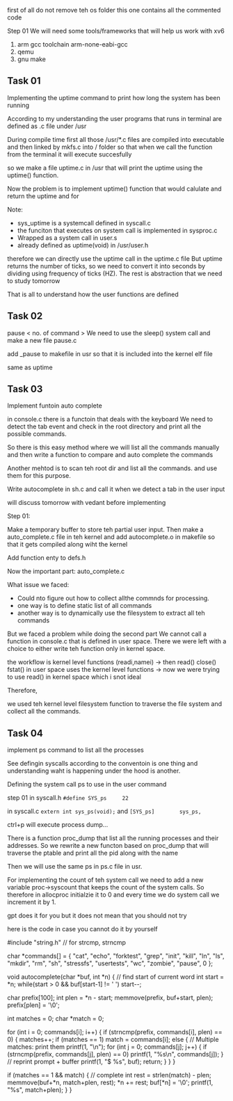 first of all do not remove teh os folder this one contains all the commented code 


Step 01
We will need some tools/frameworks  that will help us work with xv6 
1) arm gcc toolchain arm-none-eabi-gcc
2) qemu
3) gnu make




## Task 01
Implementing the uptime command to print how long the system has been running

According to my understanding the user programs that runs in terminal are defined as .c file under /usr 

During compile time first all those /usr/*.c files are compiled into executable and then linked by mkfs.c into / folder so that when we call the function from the terminal it will execute succesfully

so we make a file uptime.c in /usr that will print the uptime using the uptime() function.

Now the problem is to implement uptime() function that would calulate and return the uptime and for 


Note:
- sys_uptime is a systemcall defined in syscall.c
- the funciton that executes on system call is implemented in sysproc.c
- Wrapped as a system call in user.s
- already defined as uptime(void) in /usr/user.h

therefore we can directly use the uptime call in the uptime.c file
But uptime returns the number of ticks, so we need to convert it into seconds by dividing using frequency of ticks (HZ).
The rest is abstraction that we need to study tomorrow

That is all to understand how the user functions are defined


## Task 02

pause \< no. of command \>
We need to use the sleep() system call and make a new file pause.c

add _pause  to makefile in usr so that it is included into the kernel elf file

same as uptime


## Task 03
Implement funtoin auto complete


in console.c there is a functoin that deals with the keyboard 
We need to detect the tab event and check in the root directory and print all the possible commands.

So there is this easy method where we will list all the commands manually and then write a function to compare and auto complete the commands

Another mehtod is to scan teh root dir and list all the commands. and use them for this purpose.

Write autocomplete in sh.c and call it when we detect a tab in the  user input

will discuss tomorrow with vedant before implementing



Step 01:

Make a temporary buffer to store teh partial user input. Then make a auto_complete.c file in teh kernel and add autocomplete.o in makefile so that it gets compiled along wiht the kernel

Add function enty to defs.h


Now the important part:
auto_complete.c

What issue we faced:
- Could nto figure out how to collect allthe commnds for processing.
- one way is to define static list of all commands
- another way is to dynamically use the filesystem to extract all teh commands

But we faced a problem while doing the second part
We cannot call a function in console.c that is defined in user space.
There we were left with a choice to either write teh function  only in kernel space. 

the workflow is kernel level functions (readi,namei) -> then read() close() fstat() in user space uses the kernel level functions -> now we were trying to use read() in kernel space which i snot ideal


Therefore, 

we used teh kernel level filesystem function to traverse the file system and collect all the commands.




## Task 04
implement ps command to list all the processes

See defingin syscalls according to the conventoin is one thing and understanding waht is happening under the hood is another.



Defining the system call ps to use in the user command

step 01
in syscall.h
`#define SYS_ps     22`

in syscall.c
`extern int sys_ps(void);`
and
`[SYS_ps]        sys_ps,`

ctrl+p will execute process dump...


There is a function proc_dump that list all the running processes and their addresses. So we rewrite a new functon based on proc_dump that will traverse the ptable and print all the pid along with the name 

Then we will use the same ps in ps.c file in usr.








For implementing the count of teh system call we need to add a new variable proc->syscount that keeps the count of the system calls. So therefore in allocproc initialzie it to 0 and every time we do system call we increment it by 1.




















































gpt does it for you but it does not mean that you should not try

here is the code in case you cannot do it by yourself

#include "string.h"  // for strcmp, strncmp

char *commands[] = {
  "cat", "echo", "forktest", "grep", "init", "kill", "ln", 
  "ls", "mkdir", "rm", "sh", "stressfs", "usertests", 
  "wc", "zombie", "pause", 0
};

void autocomplete(char *buf, int *n) {
  // find start of current word
  int start = *n;
  while(start > 0 && buf[start-1] != ' ')
    start--;

  char prefix[100];
  int plen = *n - start;
  memmove(prefix, buf+start, plen);
  prefix[plen] = '\0';

  int matches = 0;
  char *match = 0;

  for (int i = 0; commands[i]; i++) {
    if (strncmp(prefix, commands[i], plen) == 0) {
      matches++;
      if (matches == 1)
        match = commands[i];
      else {
        // Multiple matches: print them
        printf(1, "\n");
        for (int j = 0; commands[j]; j++) {
          if (strncmp(prefix, commands[j], plen) == 0)
            printf(1, "%s\n", commands[j]);
        }
        // reprint prompt + buffer
        printf(1, "$ %s", buf);
        return;
      }
    }
  }

  if (matches == 1 && match) {
    // complete
    int rest = strlen(match) - plen;
    memmove(buf+*n, match+plen, rest);
    *n += rest;
    buf[*n] = '\0';
    printf(1, "%s", match+plen);
  }
}
